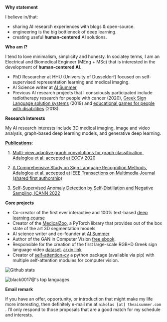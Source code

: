 **Why statement**

I believe in/that:
- sharing AI research experiences with blogs & open-source.
- engineering is the big bottleneck of deep learning.
- creating useful **human-centered** AI solutions.

**Who am I?**

I tend to love minimalism, simplicity and honesty. In sociatey terms, I am an Electrical and Biomedical Engineer (MEng + MSc) that is interested in the  development of **human-centered AI**. 

- PhD Researcher at HHU (University of Dusseldorf) focused on self-supervised representation learning and medical imaging.
- AI Science writer at [AI Summer](https://theaisummer.com/)
- Previous AI research projects that I consciously participated include radiotherapy research for people with cancer (2020), [Greek Sign Language solution systems](https://www.iti.gr/iti/projects/%CE%95%CF%80%CE%B9%CE%BA%CE%BF%CE%B9%CE%BD%CF%89%CE%BD%CF%8E.html) (2019) and [educational games for people with disabilities](https://www.iti.gr/iti/projects/MaTHiSiS.html) (2018).

**Research Interests** 

My AI research interests include 3D medical imaging, image and video analysis, graph-based deep learning models, and generative deep learning.

[**Publications**](https://scholar.google.com/citations?user=3kaPme8AAAAJ&hl=en):

1) [Multi-view adaptive graph convolutions for graph classification, Adaloglou et al. accepted at ECCV 2020](https://www.ecva.net/papers/eccv_2020/papers_ECCV/html/5394_ECCV_2020_paper.php)

2) [A Comprehensive Study on Sign Language Recognition Methods, Adaloglou et al. accepted at IEEE Transactions on Multimedia Journal (shared first authorship)](https://arxiv.org/abs/2007.12530)

3) [Self-Supervised Anomaly Detection by Self-Distillation and Negative Sampling, ICANN 2022](https://arxiv.org/abs/2201.06378) 


**Core projects**
- Co-creator of the first ever interactive and 100% text-based [deep learning course](https://theaisummer.com/introduction-to-deep-learning-course/)
- Creator of the [MedicalZoo](https://github.com/black0017/MedicalZooPytorch), a PyTorch library that provides out of the box state of the art 3D segmentation models
- AI science writer and co-founder at [AI Summer](https://theaisummer.com/)
- Author of the GAN in Computer Vision [free ebook](https://theaisummer.com/gans-computer-vision-ebook/).
- Responsible for the creation of the first large-scale RGB+D Greek sign language video [dataset](https://zenodo.org/record/3941811#.Xw6nqJZRU5k). [arxiv link](https://arxiv.org/abs/2007.12530)
- Creator of [self-attention-cv](https://github.com/The-AI-Summer/self-attention-cv) a python package (available via pip) with multiple self-attention modules for computer vision.



![Github stats](https://github-readme-stats.vercel.app/api?username=black0017&show_icons=true&hide_border=true)

![`black0017@`'s top languages](https://github-readme-stats.vercel.app/api/top-langs/?username=black0017&hide_title=true&layout=compact&langs_count=10&hide=html,javascript,css)


**Email remark**

If you have an offer, opportunity, or introduction that might make my life more interesting, then definitely e-mail me at `nikolas [at] theaisummer.com` . I’ll only respond to those proposals that are a good match for my schedule and interests.
